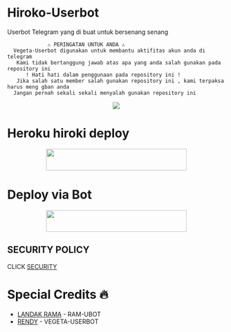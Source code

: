 # **Hiroko-Userbot**
Userbot Telegram yang di buat untuk bersenang senang


```
             ⚠️ PERINGATAN UNTUK ANDA ⚠️ ️
  Vegeta-Userbot digunakan untuk membantu aktifitas akun anda di telegram
   Kami tidak bertanggung jawab atas apa yang anda salah gunakan pada repository ini
      ! Hati hati dalam penggunaan pada repository ini !
   Jika salah satu member salah gunakan repository ini , kami terpaksa harus meng gban anda 
  Jangan pernah sekali sekali menyalah gunakan repository ini
```

<p align="center">
  <img src="https://telegra.ph/file/c262a37b7fbf7ffa663d4.jpg">
</p>


# Heroku hiroki deploy
  
  
  <p align="center"><a href="https://heroku.com/deploy?template=https://github.com/UserbotMaps/Hiroki-Userbot">
  <img src="https://img.shields.io/badge/Deploy%20To%20Heroku-green?style=flat&logo=heroku" width="325" height="50.100" /></a></p>
  
 # Deploy via Bot
 
  <p align="center"><a href="https://telegram.dog/XTZ_HerokuBot?start=UmFuZGkzNTYvVmVnZXRhLVVzZXJib3QgVmVnZXRhLVVzZXJib3Q">
  <img src="https://img.shields.io/badge/Deploy%20via%20Bot-blue?style=flat&logo=heroku" width="325" height="50.100" /></a></p>

## SECURITY POLICY

CLICK [SECURITY](https://github.com/Randi356/Vegeta-Userbot/blob/Vegeta-Userbot/SECURITY.MD)


# Special Credits 🔥

*   [LANDAK RAMA](https://github.com/ramadhani892) - RAM-UBOT
*   [RENDY](https://github.com/Randi356/Vegeta-Userbot) - VEGETA-USERBOT
